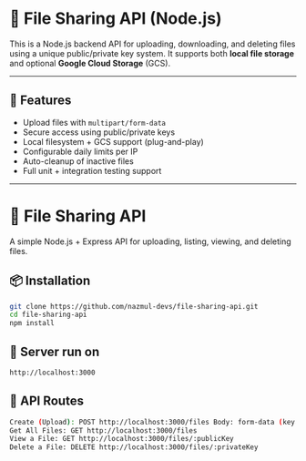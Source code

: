 # 📁 File Sharing API (Node.js)

This is a Node.js backend API for uploading, downloading, and deleting files using a unique public/private key system. It supports both **local file storage** and optional **Google Cloud Storage** (GCS).

---

## 🚀 Features

- Upload files with `multipart/form-data`
- Secure access using public/private keys
- Local filesystem + GCS support (plug-and-play)
- Configurable daily limits per IP
- Auto-cleanup of inactive files
- Full unit + integration testing support

---

# 📂 File Sharing API

A simple Node.js + Express API for uploading, listing, viewing, and deleting files.

## 📦 Installation

```bash
git clone https://github.com/nazmul-devs/file-sharing-api.git
cd file-sharing-api
npm install
```

## 🚀 Server run on

```bash
http://localhost:3000
```

## 🔗 API Routes

```bash
Create (Upload): POST http://localhost:3000/files Body: form-data (key: file)
Get All Files: GET http://localhost:3000/files
View a File: GET http://localhost:3000/files/:publicKey
Delete a File: DELETE http://localhost:3000/files/:privateKey
```
